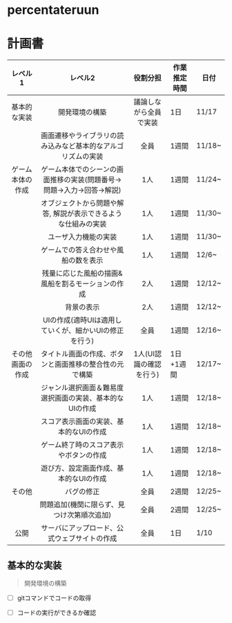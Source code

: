 # percentateruun

# 計画書
[](tableは編集しないで)

|       レベル1       |                               レベル2                              |         役割分担        | 作業推定時間 | 日付   |
|:-------------------:|:------------------------------------------------------------------:|:-----------------------:|--------------|--------|
| 基本的な実装        | 開発環境の構築                                                     | 議論しながら全員で実装  | 1日          | 11/17  |
|                     | 画面遷移やライブラリの読み込みなど基本的なアルゴリズムの実装       | 全員                    | 1週間        | 11/18~ |
| ゲーム本体の作成    | ゲーム本体でのシーンの画面推移の実装(問題番号→問題→入力→回答→解説) | 1人                     | 1週間        | 11/24~ |
|                     | オブジェクトから問題や解答, 解説が表示できるような仕組みの実装     | 1人                     | 1週間        | 11/30~ |
|                     | ユーザ入力機能の実装                                               | 1人                     | 1週間        | 11/30~ |
|                     | ゲームでの答え合わせや風船の数を表示                               | 1人                     | 1週間        | 12/6~  |
|                     | 残量に応じた風船の描画&風船を割るモーションの作成                  | 2人                     | 1週間        | 12/12~ |
|                     | 背景の表示                                                         | 2人                     | 1週間        | 12/12~ |
|                     | UIの作成(適時UIは適用していくが、細かいUIの修正を行う)             | 全員                    | 1週間        | 12/16~ |
| その他画面の作成    | タイトル画面の作成、ボタンと画面推移の整合性の元で構築             | 1人(UI認識の確認を行う) | 1日+1週間    | 12/17~ |
|                     | ジャンル選択画面＆難易度選択画面の実装、基本的なUIの作成           | 1人                     | 1週間        | 12/18~ |
|                     | スコア表示画面の実装、基本的なUIの作成                             | 1人                     | 1週間        | 12/18~ |
|                     | ゲーム終了時のスコア表示やボタンの作成                             | 1人                     | 1週間        | 12/18~ |
|                     | 遊び方、設定画面作成、基本的なUIの作成                             | 1人                     | 1週間        | 12/18~ |
| その他              | バグの修正                                                         | 全員                    | 2週間        | 12/25~ |
|                     | 問題追加(機関に限らず、見つけ次第順次追加)                         | 全員                    | 2週間        | 12/25~ |
| 公開                | サーバにアップロード、公式ウェブサイトの作成                       | 全員                    | 1日          | 1/10   |



## 基本的な実装
> 開発環境の構築
- [ ] gitコマンドでコードの取得
- [ ] コードの実行ができるか確認


